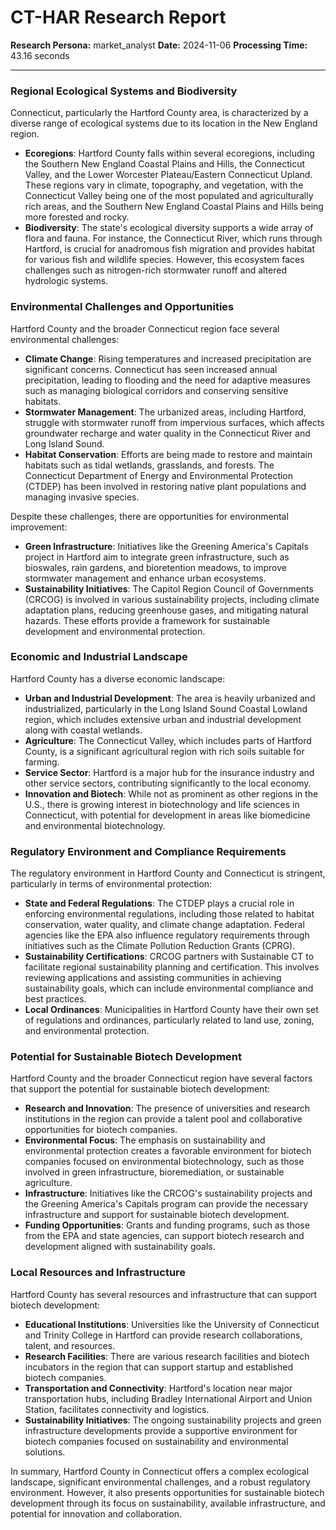 # CT-HAR Research Report

**Research Persona:** market_analyst
**Date:** 2024-11-06
**Processing Time:** 43.16 seconds

---

### Regional Ecological Systems and Biodiversity

Connecticut, particularly the Hartford County area, is characterized by a diverse range of ecological systems due to its location in the New England region.

- **Ecoregions**: Hartford County falls within several ecoregions, including the Southern New England Coastal Plains and Hills, the Connecticut Valley, and the Lower Worcester Plateau/Eastern Connecticut Upland. These regions vary in climate, topography, and vegetation, with the Connecticut Valley being one of the most populated and agriculturally rich areas, and the Southern New England Coastal Plains and Hills being more forested and rocky.
- **Biodiversity**: The state's ecological diversity supports a wide array of flora and fauna. For instance, the Connecticut River, which runs through Hartford, is crucial for anadromous fish migration and provides habitat for various fish and wildlife species. However, this ecosystem faces challenges such as nitrogen-rich stormwater runoff and altered hydrologic systems.

### Environmental Challenges and Opportunities

Hartford County and the broader Connecticut region face several environmental challenges:

- **Climate Change**: Rising temperatures and increased precipitation are significant concerns. Connecticut has seen increased annual precipitation, leading to flooding and the need for adaptive measures such as managing biological corridors and conserving sensitive habitats.
- **Stormwater Management**: The urbanized areas, including Hartford, struggle with stormwater runoff from impervious surfaces, which affects groundwater recharge and water quality in the Connecticut River and Long Island Sound.
- **Habitat Conservation**: Efforts are being made to restore and maintain habitats such as tidal wetlands, grasslands, and forests. The Connecticut Department of Energy and Environmental Protection (CTDEP) has been involved in restoring native plant populations and managing invasive species.

Despite these challenges, there are opportunities for environmental improvement:

- **Green Infrastructure**: Initiatives like the Greening America's Capitals project in Hartford aim to integrate green infrastructure, such as bioswales, rain gardens, and bioretention meadows, to improve stormwater management and enhance urban ecosystems.
- **Sustainability Initiatives**: The Capitol Region Council of Governments (CRCOG) is involved in various sustainability projects, including climate adaptation plans, reducing greenhouse gases, and mitigating natural hazards. These efforts provide a framework for sustainable development and environmental protection.

### Economic and Industrial Landscape

Hartford County has a diverse economic landscape:

- **Urban and Industrial Development**: The area is heavily urbanized and industrialized, particularly in the Long Island Sound Coastal Lowland region, which includes extensive urban and industrial development along with coastal wetlands.
- **Agriculture**: The Connecticut Valley, which includes parts of Hartford County, is a significant agricultural region with rich soils suitable for farming.
- **Service Sector**: Hartford is a major hub for the insurance industry and other service sectors, contributing significantly to the local economy.
- **Innovation and Biotech**: While not as prominent as other regions in the U.S., there is growing interest in biotechnology and life sciences in Connecticut, with potential for development in areas like biomedicine and environmental biotechnology.

### Regulatory Environment and Compliance Requirements

The regulatory environment in Hartford County and Connecticut is stringent, particularly in terms of environmental protection:

- **State and Federal Regulations**: The CTDEP plays a crucial role in enforcing environmental regulations, including those related to habitat conservation, water quality, and climate change adaptation. Federal agencies like the EPA also influence regulatory requirements through initiatives such as the Climate Pollution Reduction Grants (CPRG).
- **Sustainability Certifications**: CRCOG partners with Sustainable CT to facilitate regional sustainability planning and certification. This involves reviewing applications and assisting communities in achieving sustainability goals, which can include environmental compliance and best practices.
- **Local Ordinances**: Municipalities in Hartford County have their own set of regulations and ordinances, particularly related to land use, zoning, and environmental protection.

### Potential for Sustainable Biotech Development

Hartford County and the broader Connecticut region have several factors that support the potential for sustainable biotech development:

- **Research and Innovation**: The presence of universities and research institutions in the region can provide a talent pool and collaborative opportunities for biotech companies.
- **Environmental Focus**: The emphasis on sustainability and environmental protection creates a favorable environment for biotech companies focused on environmental biotechnology, such as those involved in green infrastructure, bioremediation, or sustainable agriculture.
- **Infrastructure**: Initiatives like the CRCOG's sustainability projects and the Greening America's Capitals program can provide the necessary infrastructure and support for sustainable biotech development.
- **Funding Opportunities**: Grants and funding programs, such as those from the EPA and state agencies, can support biotech research and development aligned with sustainability goals.

### Local Resources and Infrastructure

Hartford County has several resources and infrastructure that can support biotech development:

- **Educational Institutions**: Universities like the University of Connecticut and Trinity College in Hartford can provide research collaborations, talent, and resources.
- **Research Facilities**: There are various research facilities and biotech incubators in the region that can support startup and established biotech companies.
- **Transportation and Connectivity**: Hartford's location near major transportation hubs, including Bradley International Airport and Union Station, facilitates connectivity and logistics.
- **Sustainability Initiatives**: The ongoing sustainability projects and green infrastructure developments provide a supportive environment for biotech companies focused on sustainability and environmental solutions.

In summary, Hartford County in Connecticut offers a complex ecological landscape, significant environmental challenges, and a robust regulatory environment. However, it also presents opportunities for sustainable biotech development through its focus on sustainability, available infrastructure, and potential for innovation and collaboration.